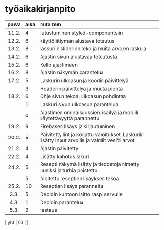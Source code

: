 # työaikakirjanpito

| päivä | aika | mitä tein  |
| :----:|:-----| :-----|
| 11.2. | 4    | tutustuminen styled-componentsiin|
| 12.2. | 6    | käyttöliittymän alustava toteutus|
| 13.2. | 8    | laskuriin sliderien teko ja muita arvojen laskuja|
| 14.2. | 6    | Ajastin sivun alustavaa toteutusta |
| 15.2. | 6    | Kello ajastimeen|
| 16.2. | 8    | Ajastin näkymän parantelua|
| 17.2. | 5    | Laskurin ulkoasun ja koodin päivittelyä|
|       | 3    | Headerin päivittelyä ja muuta pientä |
| 18.2. | 6    | Ohje sivun tekoa, ulkoasun pohdintaa|
|       | 1    | Laskuri sivun ulkoasun parantelua| 
|       | 6    | Ajastimen ominaisuuksien lisäilyä ja mobiili käytettävyyttä parannettu|
| 19.2. | 9    | Firebasen lisäys ja kirjautuminen |
| 20.2. | 5    | Päivitetty lint ja korjattu varoitukset. Laskuriin lisätty input arvoille ja valmiit vesi% arvot|
| 21.2. | 4    | Ajastin päivitetty|
| 22.2. | 4    | Lisätty kohotus lakuri|
| 24.2. | 5    | Resepti näkymä lisätty ja tiedostoja nimetty uusiksi ja turhia poistettu|
|       | 5    | Aloitettu reseptien lisäyksen tekoa|
| 25.2. | 10   | Reseptien lisäys paranneltu|
| 3.3.  | 5    | Deploin kuntoon laitto raspi servulle. |
| 4.3.  | 1    | Deploin parantelua|
| 5.3.  | 2    | testaus |





| yht   | 00   | | 